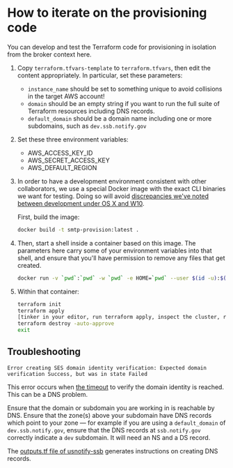 # How to iterate on the provisioning code

You can develop and test the Terraform code for provisioning in isolation from
the broker context here.

1. Copy `terraform.tfvars-template` to `terraform.tfvars`, then edit the content
   appropriately. In particular, set these parameters:
   - `instance_name` should be set to something unique to avoid collisions in the target AWS account!
   - `domain` should be an empty string if you want to run the full suite of Terraform resources including DNS records.
   - `default_domain` should be a domain name including one or more subdomains, such as `dev.ssb.notify.gov`

1. Set these three environment variables:

    - AWS_ACCESS_KEY_ID
    - AWS_SECRET_ACCESS_KEY
    - AWS_DEFAULT_REGION

1. In order to have a development environment consistent with other
   collaborators, we use a special Docker image with the exact CLI binaries we
   want for testing. Doing so will avoid [discrepancies we've noted between development under OS X and W10](https://github.com/terraform-aws-modules/terraform-aws-eks/issues/1262#issuecomment-932792757).

   First, build the image:

    ```bash
    docker build -t smtp-provision:latest .
    ```

1. Then, start a shell inside a container based on this image. The parameters
   here carry some of your environment variables into that shell, and ensure
   that you'll have permission to remove any files that get created.

    ```bash
    docker run -v `pwd`:`pwd` -w `pwd` -e HOME=`pwd` --user $(id -u):$(id -g) -e TERM -it --rm -e AWS_SECRET_ACCESS_KEY -e AWS_ACCESS_KEY_ID -e AWS_DEFAULT_REGION smtp-provision:latest
    ```

1. Within that container:
    ```bash
    terraform init
    terraform apply
    [tinker in your editor, run terraform apply, inspect the cluster, repeat]
    terraform destroy -auto-approve
    exit
    ```

## Troubleshooting

```
Error creating SES domain identity verification: Expected domain verification Success, but was in state Failed
```
This error occurs when [the timeout](https://github.com/GSA-TTS/datagov-brokerpak-smtp/blob/767bcb71179494a0578c018f8338df4711f1c4fc/terraform/provision/verification.tf#L61) to verify the domain identity is reached. This can be a DNS problem.

Ensure that the domain or subdomain you are working in is reachable by DNS. Ensure that the zone(s) above your subdomain have DNS records which point to your zone &mdash; for example if you are using a `default_domain` of `dev.ssb.notify.gov`, ensure that the DNS records at `ssb.notify.gov` correctly indicate a `dev` subdomain. It will need an NS and a DS record.

The [outputs.tf file of usnotify-ssb](https://github.com/GSA/usnotify-ssb/blob/main/outputs.tf#L16) generates instructions on creating DNS records. 
